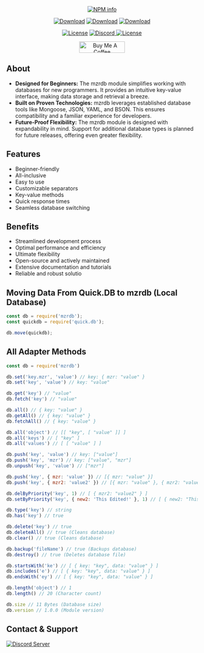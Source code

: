 <div align='center'>
<p>
   <a href='https://nodei.co/npm/mzrdb/'><img src='https://nodei.co/npm/mzrdb.png?downloads=true&stars=true' alt='NPM info' /></a>
</p>
<p>
    <a href='https://www.npmjs.com/package/mzrdb'><img src='https://img.shields.io/npm/dt/mzrdb.svg?style=for-the-badge' alt='Download' /></a>
    <a href='https://www.npmjs.com/package/mzrdb'><img src='https://img.shields.io/npm/dm/mzrdb.svg?style=for-the-badge' alt='Download' /></a>
    <a href='https://www.npmjs.com/package/mzrdb'><img src='https://img.shields.io/npm/dw/mzrdb.svg?style=for-the-badge' alt='Download' /></a>
</p>
<p>
    <a href='https://www.npmjs.com/package/mzrdb'><img src='https://img.shields.io/npm/l/mzrdb.svg?style=for-the-badge' alt='License' /></a>
    <a href='https://discord.gg/ktVdQYrtXF' target='_blank'> <img alt='Discord' src='https://img.shields.io/badge/Support-Click%20here-7289d9?style=for-the-badge&logo=discord'> </a>
    <a href='https://www.npmjs.com/package/mzrdb'><img src='https://img.shields.io/npm/v/mzrdb.svg?style=for-the-badge' alt='License' /></a>
</p>
<p>
    <a href="https://www.buymeacoffee.com/mzrdev" target="_blank"><img src="https://cdn.buymeacoffee.com/buttons/v2/default-yellow.png" width="120px" height="30px" alt="Buy Me A Coffee"></a>
</p>
</div>

## About
- **Designed for Beginners:** The mzrdb module simplifies working with databases for new programmers. It provides an intuitive key-value interface, making data storage and retrieval a breeze.
- **Built on Proven Technologies:** mzrdb leverages established database tools like Mongoose, JSON, YAML, and BSON. This ensures compatibility and a familiar experience for developers.
- **Future-Proof Flexibility:** The mzrdb module is designed with expandability in mind. Support for additional database types is planned for future releases, offering even greater flexibility.

## Features
- Beginner-friendly
- All-inclusive
- Easy to use
- Customizable separators
- Key-value methods
- Quick response times
- Seamless database switching

## Benefits
- Streamlined development process
- Optimal performance and efficiency
- Ultimate flexibility
- Open-source and actively maintained
- Extensive documentation and tutorials
- Reliable and robust solutio

## Moving Data From Quick.DB to mzrdb (Local Database)
```js
const db = require('mzrdb');
const quickdb = require('quick.db');

db.move(quickdb);
```

## All Adapter Methods
```js
const db = require('mzrdb')

db.set('key.mzr', 'value') // key: { mzr: "value" }
db.set('key', 'value') // key: "value"

db.get('key') // "value"
db.fetch('key') // "value"

db.all() // { key: "value" }
db.getAll() // { key: "value" }
db.fetchAll() // { key: "value" }

db.all('object') // [[ "key", [ "value" ]] ]
db.all('keys') // [ "key" ]
db.all('values') // [ [ "value" ] ]

db.push('key', 'value') // key: ["value"]
db.push('key', 'mzr') // key: ["value", "mzr"]
db.unpush('key', 'value') // ["mzr"]

db.push('key', { mzr: 'value' }) // [{ mzr: "value" }]
db.push('key', { mzr2: 'value2' }) // [{ mzr: "value" }, { mzr2: "value2" } ]

db.delByPriority('key', 1) // [ { mzr2: "value2" } ]
db.setByPriority('key', { new2: 'This Edited!' }, 1) // [ { new2: "This Edited!" } ]

db.type('key') // string
db.has('key') // true

db.delete('key') // true
db.deleteAll() // true (Cleans database)
db.clear() // true (Cleans database)

db.backup('fileName') // true (Backups database)
db.destroy() // true (Deletes database file)

db.startsWith('ke') // [ { key: "key", data: "value" } ]
db.includes('e') // [ { key: "key", data: "value" } ]
db.endsWith('ey') // [ { key: "key", data: "value" } ]

db.length('object') // 1 
db.length() // 20 (Character count)

db.size // 11 Bytes (Database size)
db.version // 1.0.0 (Module version)
```

## Contact & Support
[![Discord Server](https://api.weblutions.com/discord/invite/ktVdQYrtXF)](https://discord.gg/ktVdQYrtXF)
